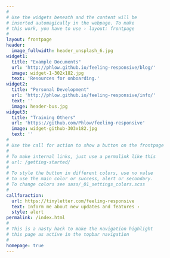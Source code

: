 ```yaml
---
#
# Use the widgets beneath and the content will be
# inserted automagically in the webpage. To make
# this work, you have to use › layout: frontpage
#
layout: frontpage
header:
  image_fullwidth: header_unsplash_6.jpg
widget1:
  title: "Example Documents"
  url: 'http://phlow.github.io/feeling-responsive/blog/'
  image: widget-1-302x182.jpg
  text: 'Resources for onboarding.'
widget2:
  title: "Personal Development"
  url: 'http://phlow.github.io/feeling-responsive/info/'
  text: ''
  image: header-bus.jpg
widget3:
  title: "Training Others"
  url: 'https://github.com/Phlow/feeling-responsive'
  image: widget-github-303x182.jpg
  text: ''
#
# Use the call for action to show a button on the frontpage
#
# To make internal links, just use a permalink like this
# url: /getting-started/
#
# To style the button in different colors, use no value
# to use the main color or success, alert or secondary.
# To change colors see sass/_01_settings_colors.scss
#
callforaction:
  url: https://tinyletter.com/feeling-responsive
  text: Inform me about new updates and features ›
  style: alert
permalink: /index.html
#
# This is a nasty hack to make the navigation highlight
# this page as active in the topbar navigation
#
homepage: true
---
```

